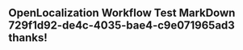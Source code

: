 <properties
ms.topic="hero-topic"
ms.test1="hero-topic"
ms.test2="test"/>


## OpenLocalization Workflow Test MarkDown 729f1d92-de4c-4035-bae4-c9e071965ad3 thanks!



<!--HONumber=Oct16_HO4-->


